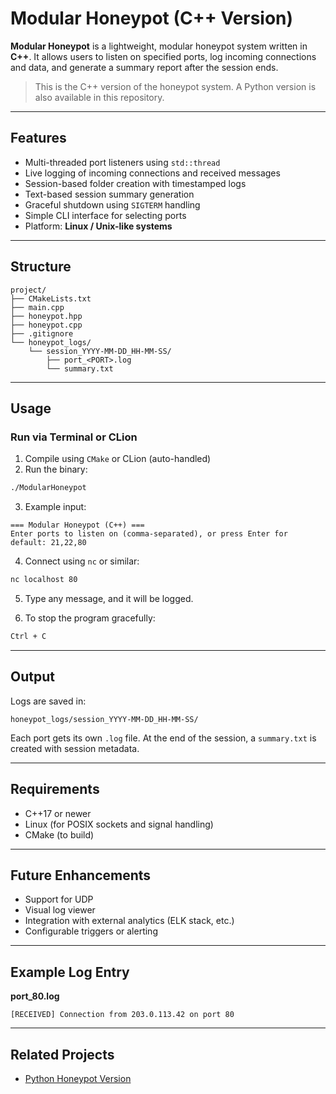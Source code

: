 # Modular Honeypot (C++ Version)

**Modular Honeypot** is a lightweight, modular honeypot system written in **C++**. It allows users to listen on specified ports, log incoming connections and data, and generate a summary report after the session ends.

> This is the C++ version of the honeypot system. A Python version is also available in this repository.

---

## Features

- Multi-threaded port listeners using `std::thread`
- Live logging of incoming connections and received messages
- Session-based folder creation with timestamped logs
- Text-based session summary generation
- Graceful shutdown using `SIGTERM` handling
- Simple CLI interface for selecting ports
- Platform: **Linux / Unix-like systems**

---

## Structure

```
project/
├── CMakeLists.txt
├── main.cpp
├── honeypot.hpp
├── honeypot.cpp
├── .gitignore
└── honeypot_logs/
    └── session_YYYY-MM-DD_HH-MM-SS/
        ├── port_<PORT>.log
        └── summary.txt
```

---

## Usage

### Run via Terminal or CLion

1. Compile using `CMake` or CLion (auto-handled)
2. Run the binary:
```bash
./ModularHoneypot
```

3. Example input:
```
=== Modular Honeypot (C++) ===
Enter ports to listen on (comma-separated), or press Enter for default: 21,22,80
```

4. Connect using `nc` or similar:
```bash
nc localhost 80
```

5. Type any message, and it will be logged.

6. To stop the program gracefully:
```bash
Ctrl + C
```

---

## Output

Logs are saved in:
```
honeypot_logs/session_YYYY-MM-DD_HH-MM-SS/
```

Each port gets its own `.log` file. At the end of the session, a `summary.txt` is created with session metadata.

---

## Requirements

- C++17 or newer
- Linux (for POSIX sockets and signal handling)
- CMake (to build)

---

## Future Enhancements

- Support for UDP
- Visual log viewer
- Integration with external analytics (ELK stack, etc.)
- Configurable triggers or alerting

---

## Example Log Entry

**port_80.log**
```
[RECEIVED] Connection from 203.0.113.42 on port 80
```

---

## Related Projects

- [Python Honeypot Version](https://github.com/ziulko/PORTFOLIO/tree/main/Python/honeypot_python)
